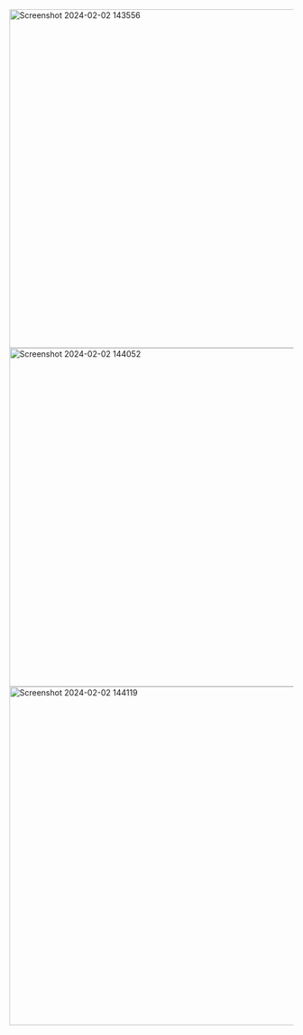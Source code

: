 <img style="height: 600px; width: 1000px; object-fit: cover;" alt="Screenshot 2024-02-02 143556" src="https://github.com/StiliyanIliev27/ASP.NET_Fundamentals/assets/142061336/5b4e7fa3-66dd-4ea7-9b1e-a477940dc17a">
<img style="height: 600px; width: 1000px;  object-fit: cover;" alt="Screenshot 2024-02-02 144052" src="https://github.com/StiliyanIliev27/ASP.NET_Fundamentals/assets/142061336/1deab5f7-6ad7-4a50-a403-7879a2ae5654">
<img style="height: 600px; width: 1000px;  object-fit: cover;" alt="Screenshot 2024-02-02 144119" src="https://github.com/StiliyanIliev27/ASP.NET_Fundamentals/assets/142061336/10703d13-322a-4fd8-a4ae-1fe26e28bb8c">
